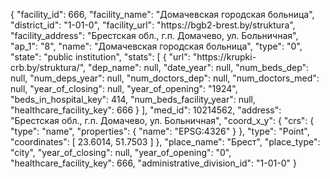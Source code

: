 {
    "facility_id": 666,
    "facility_name": "Домачевская городская больница",
    "district_id": "1-01-0",
    "facility_url": "https:\/\/bgb2-brest.by\/struktura",
    "facility_address": "Брестская обл., г.п. Домачево, ул. Больничная",
    "ap_1": "8",
    "name": "Домачевская городская больница",
    "type": "0",
    "state": "public institution",
    "stats": [
        {
            "url": "https:\/\/krupki-crb.by\/struktura\/",
            "dep_name": null,
            "date_year": null,
            "num_beds_dep": null,
            "num_deps_year": null,
            "num_doctors_dep": null,
            "num_doctors_med": null,
            "year_of_closing": null,
            "year_of_opening": "1924",
            "beds_in_hospital_key": 414,
            "num_beds_facility_year": null,
            "healthcare_facility_key": 666
        }
    ],
    "med_id": 10214562,
    "address": "Брестская обл., г.п. Домачево, ул. Больничная",
    "coord_x_y": {
        "crs": {
            "type": "name",
            "properties": {
                "name": "EPSG:4326"
            }
        },
        "type": "Point",
        "coordinates": [
            23.6014,
            51.7503
        ]
    },
    "place_name": "Брест",
    "place_type": "city",
    "year_of_closing": null,
    "year_of_opening": "0",
    "healthcare_facility_key": 666,
    "administrative_division_id": "1-01-0"
}